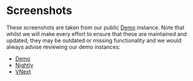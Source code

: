 # Screenshots

These screenshots are taken from our public [Demo](https://demo.homebox.software) instance.
Note that whilst we will make every effort to ensure that these are maintained and updated, they may be outdated or missing functionality and we would always advise reviewing our demo instances:

- [Demo](https://demo.homebox.software)
- [Nightly](https://nightly.homebox.software)
- [VNext](https://vnext.homebox.software/)